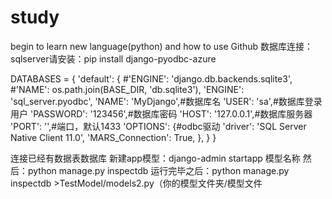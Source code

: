 # study
begin to learn new language(python) and how to use Github
数据库连接：
sqlserver请安装：pip install django-pyodbc-azure

DATABASES = {
    'default': {
        #'ENGINE': 'django.db.backends.sqlite3',
        #'NAME': os.path.join(BASE_DIR, 'db.sqlite3'),
        'ENGINE': 'sql_server.pyodbc',
        'NAME': 'MyDjango',#数据库名
        'USER': 'sa',#数据库登录用户
        'PASSWORD': '123456',#数据库密码
        'HOST': '127.0.0.1',#数据库服务器
        'PORT': '',#端口，默认1433
        'OPTIONS': {#odbc驱动
            'driver': 'SQL Server Native Client 11.0',
            'MARS_Connection': True,
        },
    }
 }
 
 连接已经有数据表数据库
 新建app模型：django-admin startapp 模型名称
 然后：python manage.py inspectdb 
 运行完毕之后：python manage.py inspectdb >TestModel/models2.py（你的模型文件夹/模型文件
